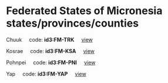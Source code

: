 # Federated States of Micronesia states/provinces/counties
Chuuk&nbsp;&nbsp;&nbsp;&nbsp;&nbsp;code: **id3:FM-TRK**&nbsp;&nbsp;&nbsp;&nbsp;&nbsp;[view](../../export/geojson/medium/id3/fm/trk.geojson)&nbsp;&nbsp;&nbsp;&nbsp;&nbsp;


Kosrae&nbsp;&nbsp;&nbsp;&nbsp;&nbsp;code: **id3:FM-KSA**&nbsp;&nbsp;&nbsp;&nbsp;&nbsp;[view](../../export/geojson/medium/id3/fm/ksa.geojson)&nbsp;&nbsp;&nbsp;&nbsp;&nbsp;


Pohnpei&nbsp;&nbsp;&nbsp;&nbsp;&nbsp;code: **id3:FM-PNI**&nbsp;&nbsp;&nbsp;&nbsp;&nbsp;[view](../../export/geojson/medium/id3/fm/pni.geojson)&nbsp;&nbsp;&nbsp;&nbsp;&nbsp;


Yap&nbsp;&nbsp;&nbsp;&nbsp;&nbsp;code: **id3:FM-YAP**&nbsp;&nbsp;&nbsp;&nbsp;&nbsp;[view](../../export/geojson/medium/id3/fm/yap.geojson)&nbsp;&nbsp;&nbsp;&nbsp;&nbsp;

